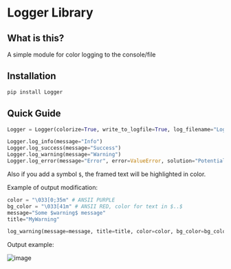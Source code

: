 # Logger Library #

## What is this? ##
A simple module for color logging to the console/file

## Installation ##
```bash
pip install Logger
```

## Quick Guide ##
```python 
Logger = Logger(colorize=True, write_to_logfile=True, log_filename="Logger.log")

Logger.log_info(message="Info")
Logger.log_success(message="Success")
Logger.log_warning(message="Warning")
Logger.log_error(message="Error", error=ValueError, solution="Potential solution")
```
Also if you add a symbol `$`, the framed text will be highlighted in color.

Example of output modification:
```python
color = "\033[0;35m" # ANSII PURPLE
bg_color = "\033[41m" # ANSII RED, color for text in $..$
message="Some $warning$ message"
title="MyWarning"

log_warning(message=message, title=title, color=color, bg_color=bg_color)
```

Output example:

![image](https://github.com/user-attachments/assets/23ec14e0-d554-404d-87f9-511e45ef801b)
